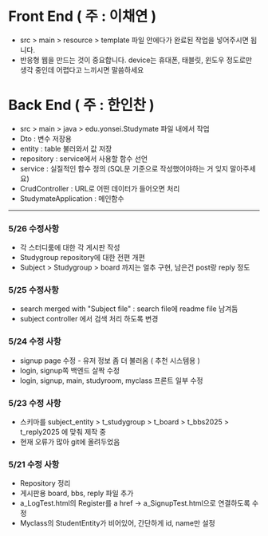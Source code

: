 # Front End ( 주 : 이채연 )
- src > main > resource > template 파일 안에다가 완료된 작업을 넣어주시면 됩니다.
- 반응형 웹을 만드는 것이 중요합니다. device는 휴대폰, 태블릿, 윈도우 정도로만 생각 중인데 어렵다고 느끼시면 말씀하세요

# Back End ( 주 : 한인찬 )
- src > main > java > edu.yonsei.Studymate 파일 내에서 작업
- Dto : 변수 저장용
- entity : table 불러와서 값 저장
- repository : service에서 사용할 함수 선언
- service : 실질적인 함수 정의 (SQL문 기준으로 작성했어야하는 거 잊지 말아주세요)
- CrudController : URL로 어떤 데이터가 들어오면 처리
- StudymateApplication : 메인함수
---

### 5/26 수정사항
- 각 스터디룸에 대한 각 게시판 작성
- Studygroup repository에 대한 전편 개편
- Subject > Studygroup > board 까지는 얼추 구현, 남은건 post랑 reply 정도

### 5/25 수정사항
- search merged with "Subject file" : search file에 readme file 남겨둠
- subject controller 에서 검색 처리 하도록 변경


### 5/24 수정 사항
- signup page 수정 - 유저 정보 좀 더 불러옴 ( 추천 시스템용 )
- login, signup쪽 백엔드 살짝 수정
- login, signup, main, studyroom, myclass 프론트 일부 수정

### 5/23 수정 사항
- 스키마를 subject_entity > t_studygroup > t_board > t_bbs2025 > t_reply2025 에 맞춰 제작 중
- 현재 오류가 많아 git에 올려두었음

### 5/21 수정 사항
- Repository 정리
- 게시판용 board, bbs, reply 파일 추가
- a_LogTest.html의 Register를 a href -> a_SignupTest.html으로 연결하도록 수정
- Myclass의 StudentEntity가 비어있어, 간단하게 id, name만 설정






